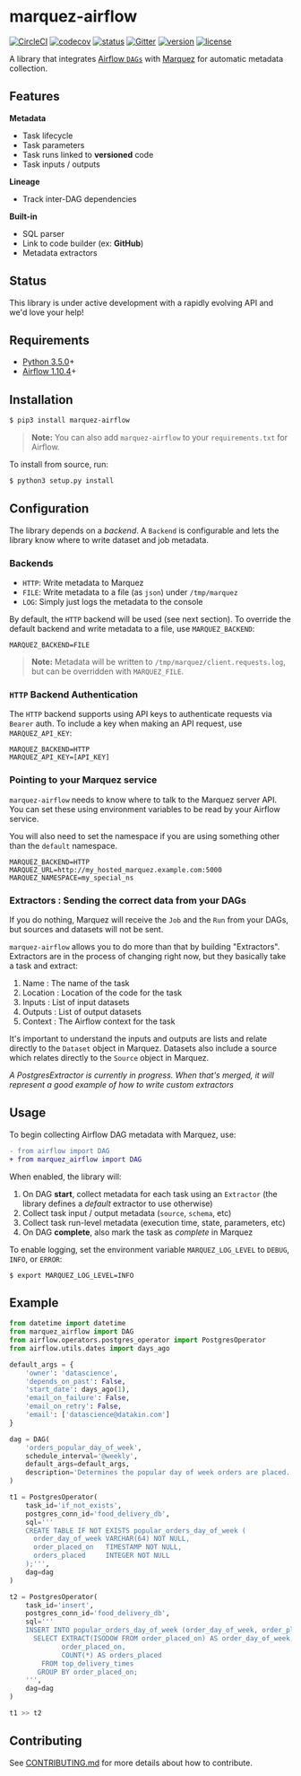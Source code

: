 # marquez-airflow

[![CircleCI](https://circleci.com/gh/MarquezProject/marquez-airflow/tree/main.svg?style=shield)](https://circleci.com/gh/MarquezProject/marquez-airflow/tree/main)
[![codecov](https://codecov.io/gh/MarquezProject/marquez-airflow/branch/main/graph/badge.svg)](https://codecov.io/gh/MarquezProject/marquez-airflow/branch/main)
[![status](https://img.shields.io/badge/status-WIP-yellow.svg)](#status)
[![Gitter](https://badges.gitter.im/Join%20Chat.svg)](https://gitter.im/marquez-project/community)
[![version](https://img.shields.io/pypi/v/marquez-airflow.svg)](https://pypi.python.org/pypi/marquez-airflow)
[![license](https://img.shields.io/badge/license-Apache_2.0-blue.svg)](https://raw.githubusercontent.com/MarquezProject/marquez-airflow/main/LICENSE)

A library that integrates [Airflow `DAGs`]() with [Marquez](https://github.com/MarquezProject/marquez) for automatic metadata collection.

## Features

**Metadata**

* Task lifecycle
* Task parameters
* Task runs linked to **versioned** code
* Task inputs / outputs

**Lineage**

* Track inter-DAG dependencies

**Built-in**

* SQL parser
* Link to code builder (ex: **GitHub**)
* Metadata extractors

## Status

This library is under active development with a rapidly evolving API and we'd love your help!

## Requirements

 - [Python 3.5.0](https://www.python.org/downloads)+
 - [Airflow 1.10.4](https://pypi.org/project/apache-airflow)+

## Installation

```bash
$ pip3 install marquez-airflow
```

> **Note:** You can also add `marquez-airflow` to your `requirements.txt` for Airflow.

To install from source, run:

```bash
$ python3 setup.py install
```

## Configuration

The library depends on a _backend_. A `Backend` is configurable and lets the library know where to write dataset and job metadata.

### Backends

* `HTTP`: Write metadata to Marquez
* `FILE`: Write metadata to a file (as `json`) under `/tmp/marquez`
* `LOG`: Simply just logs the metadata to the console

By default, the `HTTP` backend will be used (see next section). To override the default backend and write metadata to a file, use `MARQUEZ_BACKEND`:

```
MARQUEZ_BACKEND=FILE
```

> **Note:** Metadata will be written to `/tmp/marquez/client.requests.log`, but can be overridden with `MARQUEZ_FILE`.

### `HTTP` Backend Authentication

The `HTTP` backend supports using API keys to authenticate requests via `Bearer` auth. To include a key when making an API request, use `MARQUEZ_API_KEY`:

```
MARQUEZ_BACKEND=HTTP
MARQUEZ_API_KEY=[API_KEY]
```

### Pointing to your Marquez service

`marquez-airflow` needs to know where to talk to the Marquez server API.  You can set these using environment variables to be read by your Airflow service.

You will also need to set the namespace if you are using something other than the `default` namespace.

```
MARQUEZ_BACKEND=HTTP
MARQUEZ_URL=http://my_hosted_marquez.example.com:5000
MARQUEZ_NAMESPACE=my_special_ns
```

### Extractors : Sending the correct data from your DAGs

If you do nothing, Marquez will receive the `Job` and the `Run` from your DAGs, but sources and datasets will not be sent.

`marquez-airflow` allows you to do more than that by building "Extractors".  Extractors are in the process of changing right now, but they basically take a task and extract:

1. Name : The name of the task
2. Location : Location of the code for the task
3. Inputs : List of input datasets
4. Outputs : List of output datasets
5. Context : The Airflow context for the task

It's important to understand the inputs and outputs are lists and relate directly to the `Dataset` object in Marquez.  Datasets also include a source which relates directly to the `Source` object in Marquez.

*A PostgresExtractor is currently in progress.  When that's merged, it will represent a good example of how to write custom extractors*

## Usage

To begin collecting Airflow DAG metadata with Marquez, use:

```diff
- from airflow import DAG
+ from marquez_airflow import DAG
```

When enabled, the library will:

1. On DAG **start**, collect metadata for each task using an `Extractor` (the library defines a _default_ extractor to use otherwise)
2. Collect task input / output metadata (`source`, `schema`, etc)
3. Collect task run-level metadata (execution time, state, parameters, etc)
4. On DAG **complete**, also mark the task as _complete_ in Marquez  

To enable logging, set the environment variable `MARQUEZ_LOG_LEVEL` to `DEBUG`, `INFO`, or `ERROR`:

```
$ export MARQUEZ_LOG_LEVEL=INFO
```

## Example

```python
from datetime import datetime
from marquez_airflow import DAG
from airflow.operators.postgres_operator import PostgresOperator
from airflow.utils.dates import days_ago

default_args = {
    'owner': 'datascience',
    'depends_on_past': False,
    'start_date': days_ago(1),
    'email_on_failure': False,
    'email_on_retry': False,
    'email': ['datascience@datakin.com']
}

dag = DAG(
    'orders_popular_day_of_week',
    schedule_interval='@weekly',
    default_args=default_args,
    description='Determines the popular day of week orders are placed.'
)

t1 = PostgresOperator(
    task_id='if_not_exists',
    postgres_conn_id='food_delivery_db',
    sql='''
    CREATE TABLE IF NOT EXISTS popular_orders_day_of_week (
      order_day_of_week VARCHAR(64) NOT NULL,
      order_placed_on   TIMESTAMP NOT NULL,
      orders_placed     INTEGER NOT NULL
    );''',
    dag=dag
)

t2 = PostgresOperator(
    task_id='insert',
    postgres_conn_id='food_delivery_db',
    sql='''
    INSERT INTO popular_orders_day_of_week (order_day_of_week, order_placed_on, orders_placed)
      SELECT EXTRACT(ISODOW FROM order_placed_on) AS order_day_of_week,
             order_placed_on,
             COUNT(*) AS orders_placed
        FROM top_delivery_times
       GROUP BY order_placed_on;
    ''',
    dag=dag
)

t1 >> t2
```

## Contributing

See [CONTRIBUTING.md](https://github.com/MarquezProject/marquez-airflow/blob/main/CONTRIBUTING.md) for more details about how to contribute.
